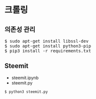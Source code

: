 # 크롤링

## 의존성 관리

<pre>
$ sudo apt-get install libssl-dev
$ sudo apt-get install python3-pip
$ pip3 install -r requirements.txt
</pre>

## Steemit

* steemit.ipynb
* steemit.py

```
$ python3 steemit.py
```
